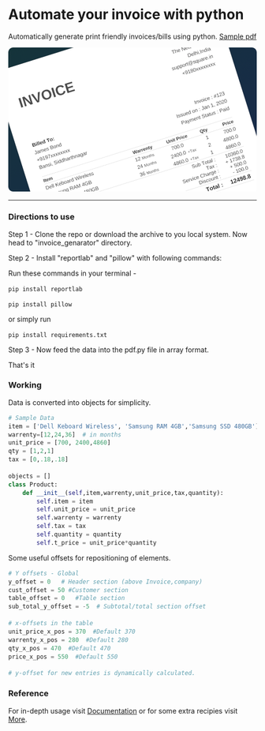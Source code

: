 # Automate your invoice with python

Automatically generate print friendly invoices/bills using python. [Sample pdf](https://github.com/amit9838/invoice_generator/blob/master/sample_invoice.pdf)

<img title="" src="https://github.com/amit9838/invoice_generator/blob/master/Screenshot/sample_invoice.png" alt="" width="724" style = "border-radius:5px;">

---

### Directions to use

Step 1 - Clone the repo or download the archive to you local system. Now head to "invoice_genarator"  directory.

Step 2 - Install "reportlab" and "pillow" with following commands:

Run these commands in your terminal -

`pip install reportlab`

`pip install pillow`

or simply run

`pip install requirements.txt`

Step 3 - Now feed the data into the pdf.py file in array format.

That's it

### Working

Data is converted into objects for simplicity.

```python
# Sample Data 
item = ['Dell Keboard Wireless', 'Samsung RAM 4GB','Samsung SSD 480GB']
warrenty=[12,24,36]  # in months
unit_price = [700, 2400,4860]
qty = [1,2,1]
tax = [0,.18,.18]

objects = []
class Product:
    def __init__(self,item,warrenty,unit_price,tax,quantity):
        self.item = item
        self.unit_price = unit_price
        self.warrenty = warrenty
        self.tax = tax
        self.quantity = quantity
        self.t_price = unit_price*quantity
```

Some useful offsets for repositioning of elements.

```python
# Y offsets - Global
y_offset = 0   # Header section (above Invoice,company) 
cust_offset = 50 #Customer section
table_offset = 0   #Table section
sub_total_y_offset = -5  # Subtotal/total section offset

# x-offsets in the table
unit_price_x_pos = 370  #Default 370
warrenty_x_pos = 280  #Default 280
qty_x_pos = 470  #Default 470
price_x_pos = 550  #Default 550

# y-offset for new entries is dynamically calculated.
```

### Reference

For in-depth usage visit  [Documentation](https://docs.reportlab.com/reportlab/userguide/ch1_intro/)  or for some extra recipies visit [More](https://www.reportlab.com/dev/docs/).
